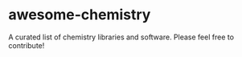 # awesome-chemistry
A curated list of chemistry libraries and software. Please feel free to contribute!
